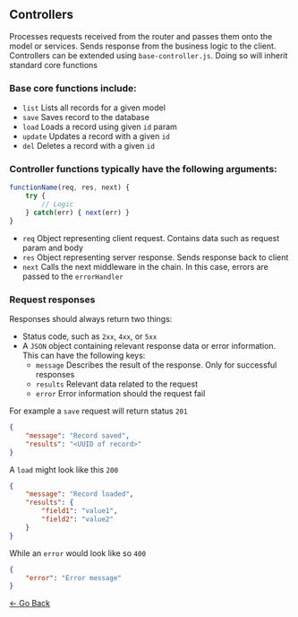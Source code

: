 ## Controllers
Processes requests received from the router and passes them onto the model or services. Sends response from the business logic to the client. Controllers can be extended using `base-controller.js`. Doing so will inherit standard core functions

### Base core functions include:
* `list` Lists all records for a given model
* `save` Saves record to the database
* `load` Loads a record using given `id` param
* `update` Updates a record with a given `id`
* `del` Deletes a record with a given `id`

### Controller functions typically have the following arguments:
```javascript
functionName(req, res, next) {
	try {
		// Logic
	} catch(err) { next(err) }
}
```
* `req` Object representing client request. Contains data such as request param and body
* `res` Object representing server response. Sends response back to client
* `next` Calls the next middleware in the chain. In this case, errors are passed to the `errorHandler`

### Request responses
Responses should always return two things:
* Status code, such as `2xx`, `4xx`, or `5xx`
* A `JSON` object containing relevant response data or error information. This can have the following keys:
	* `message` Describes the result of the response. Only for successful responses
	* `results` Relevant data related to the request
	* `error` Error information should the request fail

For example a `save` request will return status `201`
```json
{
	"message": "Record saved",
	"results": "<UUID of record>"
}
```
A `load` might look like this `200`
```json
{
	"message": "Record loaded",
	"results": {
		"field1": "value1",
		"field2": "value2"
	}
}
```
While an `error` would look like so `400`
```json
{
	"error": "Error message"
}
```

[&larr; Go Back](../README.md#controllers)